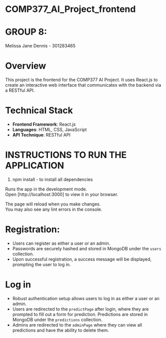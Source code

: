 # COMP377_AI_Project_frontend

# GROUP 8: 
Melissa Jane Dennis - 301283465


# Overview
This project is the frontend for the COMP377 AI Project. It uses React.js to create an interactive web interface that communicates with the backend via a RESTful API.

# Technical Stack
- **Frontend Framework**: React.js
- **Languages**: HTML, CSS, JavaScript
- **API Technique**: RESTful API

# INSTRUCTIONS TO RUN THE APPLICATION
1. npm install - to install all dependencies

Runs the app in the development mode.\
Open [http://localhost:3000] to view it in your browser.

The page will reload when you make changes.\
You may also see any lint errors in the console.


# Registration:
- Users can register as either a user or an admin.
- Passwords are securely hashed and stored in MongoDB under the `users` collection.
- Upon successful registration, a success message will be displayed, prompting the user to log in.

# Log in
- Robust authentication setup allows users to log in as either a user or an admin.
- Users are redirected to the `predictPage` after login, where they are prompted to fill out a form for prediction. Predictions are stored in MongoDB under the `predictions` collection.
- Admins are redirected to the `adminPage` where they can view all predictions and have the ability to delete them.
